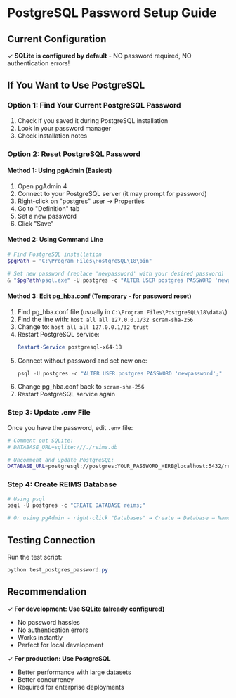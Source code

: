 # PostgreSQL Password Setup Guide

## Current Configuration
✓ **SQLite is configured by default** - NO password required, NO authentication errors!

## If You Want to Use PostgreSQL

### Option 1: Find Your Current PostgreSQL Password
1. Check if you saved it during PostgreSQL installation
2. Look in your password manager
3. Check installation notes

### Option 2: Reset PostgreSQL Password

#### Method 1: Using pgAdmin (Easiest)
1. Open pgAdmin 4
2. Connect to your PostgreSQL server (it may prompt for password)
3. Right-click on "postgres" user → Properties
4. Go to "Definition" tab
5. Set a new password
6. Click "Save"

#### Method 2: Using Command Line
```powershell
# Find PostgreSQL installation
$pgPath = "C:\Program Files\PostgreSQL\18\bin"

# Set new password (replace 'newpassword' with your desired password)
& "$pgPath\psql.exe" -U postgres -c "ALTER USER postgres PASSWORD 'newpassword';"
```

#### Method 3: Edit pg_hba.conf (Temporary - for password reset)
1. Find pg_hba.conf file (usually in `C:\Program Files\PostgreSQL\18\data\`)
2. Find the line with: `host all all 127.0.0.1/32 scram-sha-256`
3. Change to: `host all all 127.0.0.1/32 trust`
4. Restart PostgreSQL service:
   ```powershell
   Restart-Service postgresql-x64-18
   ```
5. Connect without password and set new one:
   ```powershell
   psql -U postgres -c "ALTER USER postgres PASSWORD 'newpassword';"
   ```
6. Change pg_hba.conf back to `scram-sha-256`
7. Restart PostgreSQL service again

### Step 3: Update .env File
Once you have the password, edit `.env` file:

```bash
# Comment out SQLite:
# DATABASE_URL=sqlite:///./reims.db

# Uncomment and update PostgreSQL:
DATABASE_URL=postgresql://postgres:YOUR_PASSWORD_HERE@localhost:5432/reims
```

### Step 4: Create REIMS Database
```powershell
# Using psql
psql -U postgres -c "CREATE DATABASE reims;"

# Or using pgAdmin - right-click "Databases" → Create → Database → Name: "reims"
```

## Testing Connection
Run the test script:
```powershell
python test_postgres_password.py
```

## Recommendation
✓ **For development: Use SQLite (already configured)**
- No password hassles
- No authentication errors  
- Works instantly
- Perfect for local development

✓ **For production: Use PostgreSQL**
- Better performance with large datasets
- Better concurrency
- Required for enterprise deployments

















